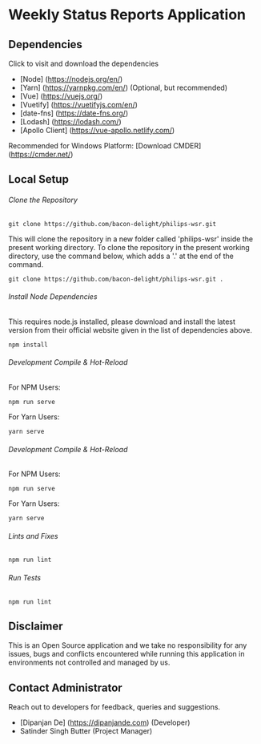 # Weekly Status Reports Application

## Dependencies
Click to visit and download the dependencies

* [Node]
(https://nodejs.org/en/)
* [Yarn]
(https://yarnpkg.com/en/) (Optional, but recommended)
* [Vue]
(https://vuejs.org/)
* [Vuetify]
(https://vuetifyjs.com/en/)
* [date-fns]
(https://date-fns.org/)
* [Lodash]
(https://lodash.com/)
* [Apollo Client]
(https://vue-apollo.netlify.com/)

Recommended for Windows Platform: [Download CMDER]
(https://cmder.net/)

## Local Setup

###### Clone the Repository
```
git clone https://github.com/bacon-delight/philips-wsr.git
```

This will clone the repository in a new folder called 'philips-wsr' inside the present working directory. To clone the repository in the present working directory, use the command below, which adds a '.' at the end of the command.

```
git clone https://github.com/bacon-delight/philips-wsr.git .
```

###### Install Node Dependencies
This requires node.js installed, please download and install the latest version from their official website given in the list of dependencies above.

```
npm install
```

###### Development Compile & Hot-Reload
For NPM Users:

```
npm run serve
```

For Yarn Users:

```
yarn serve
```

###### Development Compile & Hot-Reload
For NPM Users:

```
npm run serve
```

For Yarn Users:

```
yarn serve
```

###### Lints and Fixes

```
npm run lint
```

###### Run Tests

```
npm run lint
```

## Disclaimer
This is an Open Source application and we take no responsibility for any issues, bugs and conflicts encountered while running this application in environments not controlled and managed by us.

## Contact Administrator
Reach out to developers for feedback, queries and suggestions.

* [Dipanjan De]
(https://dipanjande.com) (Developer)
* Satinder Singh Butter (Project Manager)